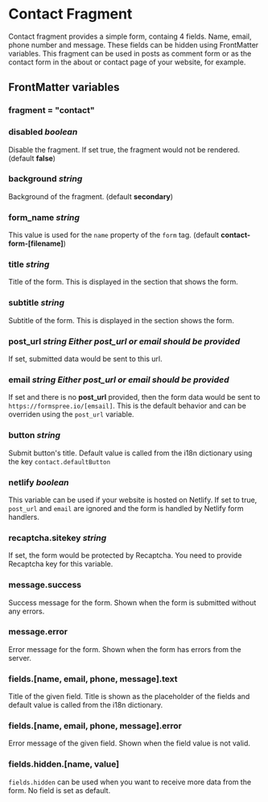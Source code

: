 # Contact Fragment

Contact fragment provides a simple form, containg 4 fields. Name, email, phone number and message. These fields can be hidden using FrontMatter variables. This fragment can be used in posts as comment form or as the contact form in the about or contact page of your website, for example.

## FrontMatter variables

### fragment = "contact"
### disabled *boolean*
Disable the fragment. If set true, the fragment would not be rendered. (default **false**)
### background *string*
Background of the fragment. (default **secondary**)
### form_name *string*
This value is used for the `name` property of the `form` tag. (default **contact-form-[filename]**)
### title *string*
Title of the form. This is displayed in the section that shows the form.
### subtitle *string*
Subtitle of the form. This is displayed in the section shows the form.
### post_url *string* *Either **post_url** or **email** should be provided*
If set, submitted data would be sent to this url.
### email *string* *Either **post_url** or **email** should be provided*
If set and there is no **post_url** provided, then the form data would be sent to `https://formspree.io/[emsail]`. This is the default behavior and can be overriden using the `post_url` variable.
### button *string*
Submit button's title. Default value is called from the i18n dictionary using the key `contact.defaultButton`
### netlify *boolean*
This variable can be used if your website is hosted on Netlify. If set to true, `post_url` and `email` are ignored and the form is handled by Netlify form handlers.
### recaptcha.sitekey *string*
If set, the form would be protected by Recaptcha. You need to provide Recaptcha key for this variable.
### message.success
Success message for the form. Shown when the form is submitted without any errors.
### message.error
Error message for the form. Shown when the form has errors from the server.
### fields.[name, email, phone, message].text
Title of the given field. Title is shown as the placeholder of the fields and default value is called from the i18n dictionary.
### fields.[name, email, phone, message].error
Error message of the given field. Shown when the field value is not valid.
### fields.hidden.[name, value]
`fields.hidden` can be used when you want to receive more data from the form. No field is set as default.
